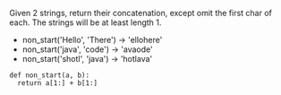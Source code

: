 Given 2 strings, return their concatenation, except omit the first char of each. The strings will be at least length 1. 

* non_start('Hello', 'There') → 'ellohere'
* non_start('java', 'code') → 'avaode'
* non_start('shotl', 'java') → 'hotlava'

```
def non_start(a, b):
  return a[1:] + b[1:]
```
